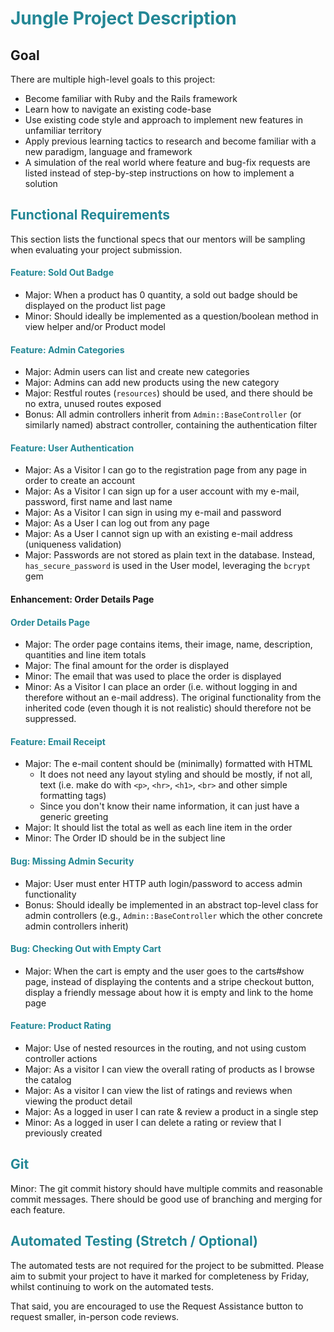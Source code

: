# <span style="color:#238795">Jungle Project Description</span>

## Goal

There are multiple high-level goals to this project:

*   Become familiar with Ruby and the Rails framework
*   Learn how to navigate an existing code-base
*   Use existing code style and approach to implement new features in unfamiliar territory
*   Apply previous learning tactics to research and become familiar with a new paradigm, language and framework
*   A simulation of the real world where feature and bug-fix requests are listed instead of step-by-step instructions on how to implement a solution

## <span style="color:#238795">Functional Requirements</span>

This section lists the functional specs that our mentors will be sampling when evaluating your project submission.

#### <span style="color:#238795">Feature: Sold Out Badge</span>

*   Major: When a product has 0 quantity, a sold out badge should be displayed on the product list page
*   Minor: Should ideally be implemented as a question/boolean method in view helper and/or Product model

#### <span style="color:#238795">Feature: Admin Categories</span>

*   Major: Admin users can list and create new categories
*   Major: Admins can add new products using the new category
*   Major: Restful routes (`resources`) should be used, and there should be no extra, unused routes exposed
*   Bonus: All admin controllers inherit from `Admin::BaseController` (or similarly named) abstract controller, containing the authentication filter

#### <span style="color:#238795">Feature: User Authentication</span>

*   Major: As a Visitor I can go to the registration page from any page in order to create an account
*   Major: As a Visitor I can sign up for a user account with my e-mail, password, first name and last name
*   Major: As a Visitor I can sign in using my e-mail and password
*   Major: As a User I can log out from any page
*   Major: As a User I cannot sign up with an existing e-mail address (uniqueness validation)
*   Major: Passwords are not stored as plain text in the database. Instead, `has_secure_password` is used in the User model, leveraging the `bcrypt` gem

#### Enhancement: Order Details Page
#### <span style="color:#238795">Order Details Page</span>

*   Major: The order page contains items, their image, name, description, quantities and line item totals
*   Major: The final amount for the order is displayed
*   Minor: The email that was used to place the order is displayed
*   Minor: As a Visitor I can place an order (i.e. without logging in and therefore without an e-mail address). The original functionality from the inherited code (even though it is not realistic) should therefore not be suppressed.

#### <span style="color:#238795">Feature: Email Receipt</span>

*   Major: The e-mail content should be (minimally) formatted with HTML
    *   It does not need any layout styling and should be mostly, if not all, text (i.e. make do with `<p>`, `<hr>`, `<h1>`, `<br>` and other simple formatting tags)
    *   Since you don't know their name information, it can just have a generic greeting
*   Major: It should list the total as well as each line item in the order
*   Minor: The Order ID should be in the subject line

#### <span style="color:#238795">Bug: Missing Admin Security</span>

*   Major: User must enter HTTP auth login/password to access admin functionality
*   Bonus: Should ideally be implemented in an abstract top-level class for admin controllers (e.g., `Admin::BaseController` which the other concrete admin controllers inherit)

#### <span style="color:#238795">Bug: Checking Out with Empty Cart</span>

*   Major: When the cart is empty and the user goes to the carts#show page, instead of displaying the contents and a stripe checkout button, display a friendly message about how it is empty and link to the home page

#### <span style="color:#238795">Feature: Product Rating</span>

*   Major: Use of nested resources in the routing, and not using custom controller actions
*   Major: As a visitor I can view the overall rating of products as I browse the catalog
*   Major: As a visitor I can view the list of ratings and reviews when viewing the product detail
*   Major: As a logged in user I can rate & review a product in a single step
*   Minor: As a logged in user I can delete a rating or review that I previously created

## <span style="color:#238795">Git</span>

Minor: The git commit history should have multiple commits and reasonable commit messages. There should be good use of branching and merging for each feature.

## <span style="color:#238795">Automated Testing (Stretch / Optional)</span>

The automated tests are not required for the project to be submitted. Please aim to submit your project to have it marked for completeness by Friday, whilst continuing to work on the automated tests.

That said, you are encouraged to use the Request Assistance button to request smaller, in-person code reviews.
